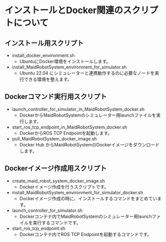 # インストールとDocker関連のスクリプトについて

## インストール用スクリプト

- install_docker_environment.sh
  - UbuntuにDocker環境をインストールします。
- install_MaidRobotSystem_environment_for_simulator.sh
  - Ubuntu 22.04 にシミュレーターと連携動作するのに必要なノードを実行できる環境を整えます。

## Dockerコマンド実行用スクリプト

- launch_controller_for_simulator_in_MaidRobotSystem_docker.sh
  - DockerからMaidRobotSystemのシミュレーター用launchファイルを実行します。
- start_ros_tcp_endpoint_in_MaidRobotSystem_docker.sh
  - DockerからROS TCP Endpointを起動します。
- pull_MaidRobotSystem_docker_image.sh
  - Docker Hub からMaidRobotSystemのDockerイメージをダウンロードします。

## Dockerイメージ作成用スクリプト

- create_maid_robot_system_docker_image.sh
  - Dockerイメージ作成を行うスクリプトです。
- install_MaidRobotSystem_environment_for_simulator_docker.sh
  - Dockerイメージ作成の時に、インストールするコマンドをまとめています。
- launch_controller_for_simulator.sh
  - Dockerコンテナ内でMaidRobotSystemのシミュレーター用launchファイルを実行するコマンドです。
- start_ros_tcp_endpoint.sh
  - Dockerコンテナ内でROS TCP Endpointを起動するコマンドです。
